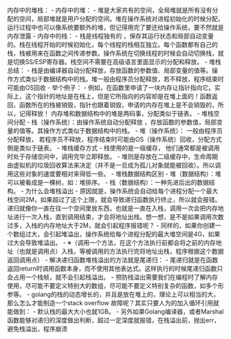 内存中的堆栈：
    - 内存中的堆：
        - 堆是大家共有的空间，全局堆就是所有没有分配的空间，局部堆就是用户分配的空间。堆在操作系统对进程初始化的时候分配，运行过程中也可以像系统要额外的堆，但记得用完了要还给操作系统，要不然就是内存泄露 
    - 内存中的栈：
        - 栈是线程独有的 ，保存其运行状态和局部自动变量的。栈在线程开始的时候初始化，每个线程的栈相互独立。每个函数都有自己的栈，栈被用来在函数之间传递参数。操作系统在切换线程的时候会自动切换栈，就是切换SS/ESP寄存器。栈空间不需要在高级语言里面显示的分配和释放。
    - 堆栈总结：
        - 栈是由编译器自动分配释放，存放函数的参数值、局部变量的值等。操作方式类似于数据结构中的栈。堆一般由程序员分配释放，若不释放，程序结束时可能由OS回收 
    - 举个例子：
        - 例如，在函数里申请了一块内存让指针指向它。实际上，这个指针的地址是在栈上，但是它所指向的内容却是在堆上面的！函数返回，函数所在的栈被销毁，指针也跟着销毁，申请的内存在堆上是不会销毁的，所以，记得释放！ 内存堆和数据结构中的堆是两码事，分配类似于链表。
    - 堆栈空间分配
        - 栈（操作系统）：由操作系统自动分配释放 ，存放函数的参数值，局部变量的值等。其操作方式类似于数据结构中的栈。
        - 堆（操作系统）： 一般由程序员分配释放， 若程序员不释放，程序结束时可能由OS（操作系统）回收，分配方式倒是类似于链表。
    - 堆栈缓存方式
        - 栈使用的是一级缓存， 他们通常都是被调用时处于存储空间中，调用完毕立即释放。
        - 堆则是存放在二级缓存中，生命周期由虚拟机的垃圾回收算法来决定（并不是一旦成为孤儿对象就能被回收）。所以调用这些对象的速度要相对来得低一些。
        - 堆栈数据结构区别
            - 堆（数据结构）：堆可以被看成是一棵树，如：堆排序。
            - 栈（数据结构）：一种先进后出的数据结构。 
    - 为什么会堆栈溢出
        - 原因就是，操作系统会自动给每个进程分配一个最大栈空间2M，如果超过了这个上限，就会导致递归函数执行终止，所以就会报错。递归就像你一直在往一个空间里放东西，也就是一直在入栈，调用一次会把内存地址进行一次入栈，直到调用结束，才会将地址出栈。想一想，是不是如果调用次数过多，入栈的内存地址大于2M，就会引起程序报错呢？
        - 同样的，如果你创建一个数组过大，会引起堆溢出，操作系统给每个进程分配的最大堆空间是4G，如果过大会导致堆溢出。
        - ※（调用一个方法，在这个方法执行前都会将之前的内存地址（也就是调用点）入栈，等被调用的方法执行完将地址出栈，程序根据这个数据返回调用点）
    - 解决递归函数堆栈溢出的方法就是尾递归：
        - 尾递归就是在函数返回return时调用函数本身，而不使用其他表达式。这样执行的时候尾递归函数只会占用一个栈帧，就不会引起栈溢出。
        - 预防栈溢出需要我们在编程时了解内存使用，尽可能不要定义特别大的数组，尽可能不要定义特别复杂的函数，如多个形参等。
    - golang的栈的动态增长的，并且是放在堆上的，理论上可以相当的大，那么怎么才能制造一个stack overflow 故障呢？其实只要人为的加入循环引用就能做到：
        - 默认栈的最大大小也就1GB。
        - 另外如果Golang编译器，或者Marshal函数能够对递归的深度做出判断，超过一定深度就报错，在栈溢出前，抛出err，避免栈溢出，程序崩溃